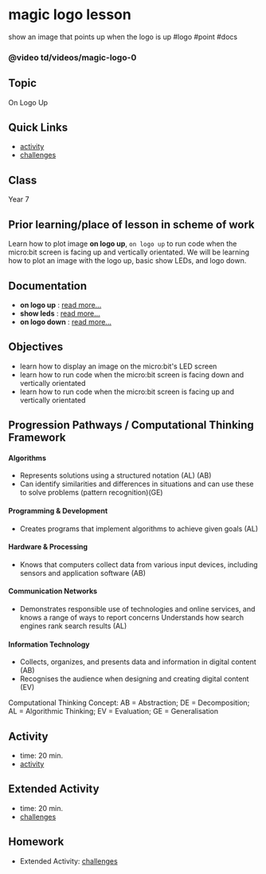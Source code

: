 # magic logo lesson

show an image that points up when the logo is up #logo #point #docs

### @video td/videos/magic-logo-0

## Topic

On Logo Up

## Quick Links

* [activity](/microbit/lessons/magic-logo/activity)
* [challenges](/microbit/lessons/magic-logo/challenges)

## Class

Year 7

## Prior learning/place of lesson in scheme of work

Learn how to plot image **on logo up**, `on logo up` to run code when the micro:bit screen is facing up and vertically orientated. We will be learning how to plot an image with the logo up, basic show LEDs, and logo down.

## Documentation

* **on logo up** : [read more...](/microbit/functions/on-logo-up)
* **show leds** : [read more...](/microbit/reference/basic/show-leds)
* **on logo down** : [read more...](/microbit/functions/on-logo-down)

## Objectives

* learn how to display an image on the micro:bit's LED screen
* learn how to run code when the micro:bit screen is facing down and vertically orientated
* learn how to run code when the micro:bit screen is facing up and vertically orientated

## Progression Pathways / Computational Thinking Framework

#### Algorithms

* Represents solutions using a structured notation (AL) (AB)
*  Can identify similarities and differences in situations and can use these to solve problems (pattern recognition)(GE)

#### Programming & Development

* Creates programs that implement algorithms to achieve given goals (AL)

#### Hardware & Processing

* Knows that computers collect data from various input devices, including sensors and application software (AB)

#### Communication Networks

* Demonstrates responsible use of technologies and online services, and knows a range of ways to report concerns Understands how search engines rank search results (AL)

#### Information Technology

* Collects, organizes, and presents data and information in digital content (AB)
* Recognises the audience when designing and creating digital content (EV)

Computational Thinking Concept: AB = Abstraction; DE = Decomposition; AL = Algorithmic Thinking; EV = Evaluation; GE = Generalisation

## Activity

* time: 20 min.
* [activity](/microbit/lessons/magic-logo/activity)

## Extended Activity

* time: 20 min.
* [challenges](/microbit/lessons/magic-logo/challenges)

## Homework

* Extended Activity: [challenges](/microbit/lessons/magic-logo/challenges)

